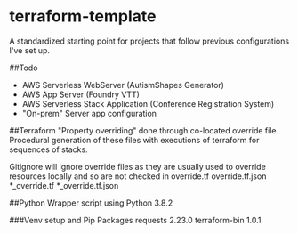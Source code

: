 # terraform-template
A standardized starting point for projects that follow previous configurations I've set up.

##Todo
- AWS Serverless WebServer (AutismShapes Generator)
- AWS App Server (Foundry VTT)
- AWS Serverless Stack Application (Conference Registration System)
- "On-prem" Server app configuration

##Terraform
"Property overriding" done through co-located override file. Procedural generation of these files with executions of 
terraform for sequences of stacks.

Gitignore will ignore override files as they are usually used to override resources locally and so are not checked in
    override.tf
    override.tf.json
    *_override.tf
    *_override.tf.json

##Python
Wrapper script using Python 3.8.2

###Venv setup and Pip Packages
requests 2.23.0
terraform-bin 1.0.1
